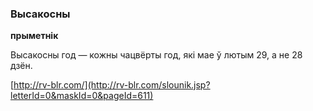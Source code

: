 ### Высакосны
**прыметнік**

Высакосны год — кожны чацвёрты год, які мае ў лютым 29, а не 28 дзён.

<a rel="author">[http://rv-blr.com/](http://rv-blr.com/slounik.jsp?letterId=0&maskId=0&pageId=611)</a>
